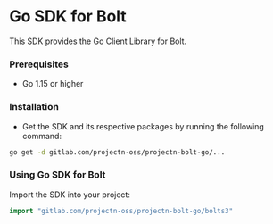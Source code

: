 # Go SDK for Bolt

This SDK provides the Go Client Library for Bolt.

### Prerequisites

- Go 1.15 or higher

### Installation

* Get the SDK and its respective packages by running the following command:

```bash
go get -d gitlab.com/projectn-oss/projectn-bolt-go/...
```

### Using Go SDK for Bolt

Import the SDK into your project:

```go
import "gitlab.com/projectn-oss/projectn-bolt-go/bolts3"
```
